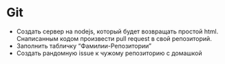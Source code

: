# Git
- Создать сервер на nodejs, который будет возвращать простой html. Снаписанным кодом произвести pull request в свой репозиторий.
- Заполнить табличку “Фамилии-Репозитории”
- Создать рандомную issue к чужому репозиторию с домашкой